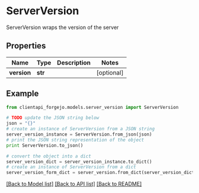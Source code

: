 # ServerVersion

ServerVersion wraps the version of the server

## Properties
Name | Type | Description | Notes
------------ | ------------- | ------------- | -------------
**version** | **str** |  | [optional] 

## Example

```python
from clientapi_forgejo.models.server_version import ServerVersion

# TODO update the JSON string below
json = "{}"
# create an instance of ServerVersion from a JSON string
server_version_instance = ServerVersion.from_json(json)
# print the JSON string representation of the object
print ServerVersion.to_json()

# convert the object into a dict
server_version_dict = server_version_instance.to_dict()
# create an instance of ServerVersion from a dict
server_version_form_dict = server_version.from_dict(server_version_dict)
```
[[Back to Model list]](../README.md#documentation-for-models) [[Back to API list]](../README.md#documentation-for-api-endpoints) [[Back to README]](../README.md)


